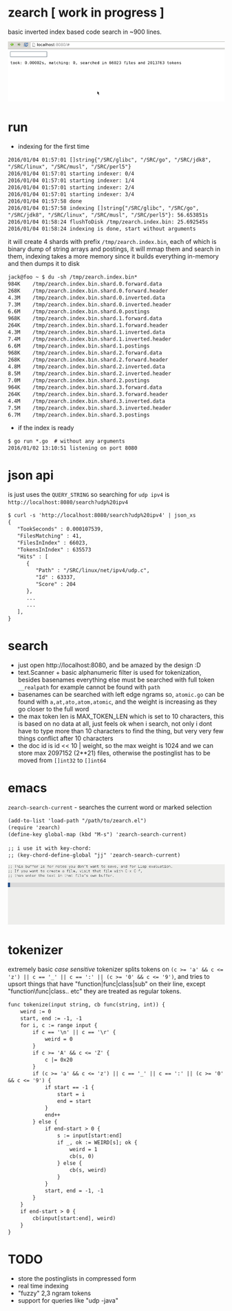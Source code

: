 # zearch [ work in progress ]

basic inverted index based code search in ~900 lines.

![screenshot](https://raw.githubusercontent.com/jackdoe/zearch/master/screenshot.gif)

# run

* indexing for the first time

```
2016/01/04 01:57:01 []string{"/SRC/glibc", "/SRC/go", "/SRC/jdk8", "/SRC/linux", "/SRC/musl", "/SRC/perl5"}
2016/01/04 01:57:01 starting indexer: 0/4
2016/01/04 01:57:01 starting indexer: 1/4
2016/01/04 01:57:01 starting indexer: 2/4
2016/01/04 01:57:01 starting indexer: 3/4
2016/01/04 01:57:58 done
2016/01/04 01:57:58 indexing []string{"/SRC/glibc", "/SRC/go", "/SRC/jdk8", "/SRC/linux", "/SRC/musl", "/SRC/perl5"}: 56.653851s
2016/01/04 01:58:24 flushToDisk /tmp/zearch.index.bin: 25.692545s
2016/01/04 01:58:24 indexing is done, start without arguments

```

it will create 4 shards with prefix `/tmp/zearch.index.bin`, each of which is binary dump of string arrays and postings, 
it will mmap them and search in them, indexing takes a more memory since it builds everything in-memory and then dumps it to disk

```
jack@foo ~ $ du -sh /tmp/zearch.index.bin*
984K    /tmp/zearch.index.bin.shard.0.forward.data
268K    /tmp/zearch.index.bin.shard.0.forward.header
4.3M    /tmp/zearch.index.bin.shard.0.inverted.data
7.3M    /tmp/zearch.index.bin.shard.0.inverted.header
6.6M    /tmp/zearch.index.bin.shard.0.postings
968K    /tmp/zearch.index.bin.shard.1.forward.data
264K    /tmp/zearch.index.bin.shard.1.forward.header
4.3M    /tmp/zearch.index.bin.shard.1.inverted.data
7.4M    /tmp/zearch.index.bin.shard.1.inverted.header
6.6M    /tmp/zearch.index.bin.shard.1.postings
968K    /tmp/zearch.index.bin.shard.2.forward.data
268K    /tmp/zearch.index.bin.shard.2.forward.header
4.8M    /tmp/zearch.index.bin.shard.2.inverted.data
8.5M    /tmp/zearch.index.bin.shard.2.inverted.header
7.0M    /tmp/zearch.index.bin.shard.2.postings
964K    /tmp/zearch.index.bin.shard.3.forward.data
264K    /tmp/zearch.index.bin.shard.3.forward.header
4.4M    /tmp/zearch.index.bin.shard.3.inverted.data
7.5M    /tmp/zearch.index.bin.shard.3.inverted.header
6.7M    /tmp/zearch.index.bin.shard.3.postings
```


* if the index is ready

```
$ go run *.go  # without any arguments
2016/01/02 13:10:51 listening on port 8080
```

# json api

is just uses the `QUERY_STRING` so searching for `udp ipv4` is `http://localhost:8080/search?udp%20ipv4`

```
$ curl -s 'http://localhost:8080/search?udp%20ipv4' | json_xs
{
   "TookSeconds" : 0.000107539,
   "FilesMatching" : 41,
   "FilesInIndex" : 66023,
   "TokensInIndex" : 635573
   "Hits" : [
      {
         "Path" : "/SRC/linux/net/ipv4/udp.c",
         "Id" : 63337,
         "Score" : 204
      },
      ...
      ...
   ],
}
```

# search

* just open http://localhost:8080, and be amazed by the design :D
* text.Scanner + basic alphanumeric filter is used for tokenization, besides basenames everything else must be searched with full token `__realpath` for example cannot be found with `path`
* basenames can be searched with left edge ngrams so, `atomic.go` can be found with `a,at,ato,atom,atomic`, and the weight is increasing as they go closer to the full word
* the max token len is MAX_TOKEN_LEN which is set to 10 characters, this is based on no data at all, just feels ok when i search, not only i dont have to type more than 10 characters to find the thing, but very very few things conflict after 10 characters
* the doc id is id << 10 | weight, so the max weight is 1024 and we can store max 2097152 (2**21) files, otherwise the postinglist has to be moved from `[]int32` to `[]int64`

# emacs

`zearch-search-current` - searches the current word or marked selection

```
(add-to-list 'load-path "/path/to/zearch.el")
(require 'zearch)
(define-key global-map (kbd "M-s") 'zearch-search-current)

;; i use it with key-chord:
;; (key-chord-define-global "jj" 'zearch-search-current)
```

![screenshot](https://raw.githubusercontent.com/jackdoe/zearch/master/screenshot-emacs.gif)

# tokenizer

extremely basic *case sensitive* tokenizer splits tokens on `(c >= 'a' && c <= 'z') || c == '_' || c == ':' || (c >= '0' && c <= '9')`, and tries to upsort things that have "function|func|class|sub" on their line, except "function\func|class.. etc" they are treated as regular tokens.

```
func tokenize(input string, cb func(string, int)) {
	weird := 0
	start, end := -1, -1
	for i, c := range input {
		if c == '\n' || c == '\r' {
			weird = 0
		}
		if c >= 'A' && c <= 'Z' {
			c |= 0x20
		}
		if (c >= 'a' && c <= 'z') || c == '_' || c == ':' || (c >= '0' && c <= '9') {
			if start == -1 {
				start = i
				end = start
			}
			end++
		} else {
			if end-start > 0 {
				s := input[start:end]
				if _, ok := WEIRD[s]; ok {
					weird = 1
					cb(s, 0)
				} else {
					cb(s, weird)
				}
			}
			start, end = -1, -1
		}
	}
	if end-start > 0 {
		cb(input[start:end], weird)
	}
}
```

# TODO

* store the postinglists in compressed form
* real time indexing
* "fuzzy" 2,3 ngram tokens
* support for queries like "udp -java"
